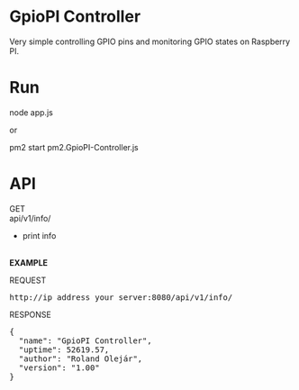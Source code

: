 # GpioPI Controller
Very simple controlling GPIO pins and monitoring GPIO states on Raspberry PI.

# Run
node app.js

or

pm2 start pm2.GpioPI-Controller.js

# API

GET<br>
api/v1/info/<br>
- print info<br>
<br>
<b>EXAMPLE</b>

REQUEST<br>
<pre>http://ip_address_your_server:8080/api/v1/info/</pre>
RESPONSE<br>
<pre>
{
  "name": "GpioPI Controller",
  "uptime": 52619.57,
  "author": "Roland Olejár",
  "version": "1.00"
}
</pre>
